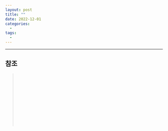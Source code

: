 ```yaml
---
layout: post
title: ""
date: 2022-12-01
categories:
  -
tags:
  -
---
```


---

##

## 참조

> []()  
> []()  
> []()  
> []()  
> []()  
> []()  
> []()  
> []()  
> []()  
> []()  
> []()

